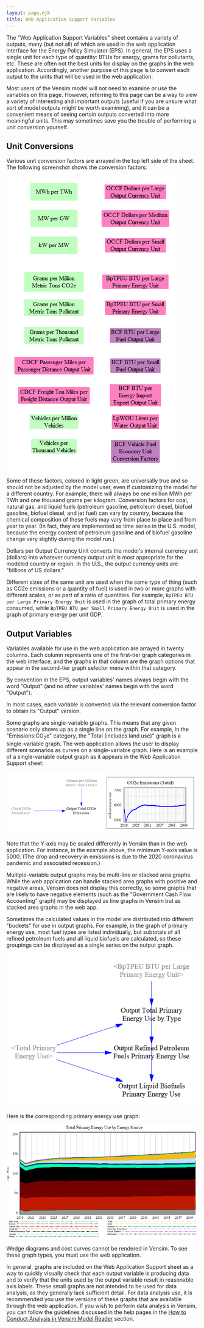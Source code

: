```yaml
---
layout: page.njk
title: Web Application Support Variables
---
```


The "Web Application Support Variables" sheet contains a variety of outputs, many (but not all) of which are used in the web application interface for the Energy Policy Simulator (EPS).  In general, the EPS uses a single unit for each type of quantity: BTUs for energy, grams for pollutants, etc.  These are often not the best units for display on the graphs in the web application.  Accordingly, another purpose of this page is to convert each output to the units that will be used in the web application.

Most users of the Vensim model will not need to examine or use the variables on this page.  However, referring to this page can be a way to view a variety of interesting and important outputs (useful if you are unsure what sort of model outputs might be worth examining), and it can be a convenient means of seeing certain outputs converted into more meaningful units.  This may sometimes save you the trouble of performing a unit conversion yourself.

## Unit Conversions

Various unit conversion factors are arrayed in the top left side of the sheet.  The following screenshot shows the conversion factors:

![unit conversion factors](/web-app-support-UnitConvFactors.png)

Some of these factors, colored in light green, are universally true and so should not be adjusted by the model user, even if customizing the model for a different country.  For example, there will always be one million MWh per TWh and one thousand grams per kilogram.  Conversion factors for coal, natural gas, and liquid fuels (petroleum gasoline, petroleum diesel, biofuel gasoline, biofuel diesel, and jet fuel) can vary by country, because the chemical composition of these fuels may vary from place to place and from year to year.  (In fact, they are implemented as time series in the U.S. model, because the energy content of petroleum gasoline and of biofuel gasoline change very slightly during the model run.)

Dollars per Output Currency Unit converts the model's internal currency unit (dollars) into whatever currency output unit is most appropriate for the modeled country or region.  In the U.S., the output currency units are "billions of US dollars."

Different sizes of the same unit are used when the same type of thing (such as CO2e emissions or a quantity of fuel) is used in two or more graphs with different scales, or as part of a ratio of quantities.  For example, `BpTPEU BTU per Large Primary Energy Unit` is used in the graph of total primary energy consumed, while `BpTPEU BTU per Small Primary Energy Unit` is used in the graph of primary energy per unit GDP.

## Output Variables

Variables available for use in the web application are arrayed in twenty columns.  Each column represents one of the first-tier graph categories in the web interface, and the graphs in that column are the graph options that appear in the second-tier graph selector menu within that category.

By convention in the EPS, output variables' names always begin with the word "Output" (and no other variables' names begin with the word "Output").

In most cases, each variable is converted via the relevant conversion factor to obtain its "Output" version.

Some graphs are single-variable graphs.  This means that any given scenario only shows up as a single line on the graph.  For example, in the "Emissions:CO<sub>2</sub>e" category, the "Total (includes land use)" graph is a single-variable graph.  The web application allows the user to display different scenarios as curves on a single-variable graph.  Here is an example of a single-variable output graph as it appears in the Web Application Support sheet:

![output CO2e emissions structure and graph](/web-app-support-OutputCO2e.png)

Note that the Y-axis may be scaled differently in Vensim than in the web application.  For instance, in the example above, the minimum Y-axis value is 5000.  (The drop and recovery in emissions is due to the 2020 coronavirus pandemic and associated recession.)

Multiple-variable output graphs may be multi-line or stacked area graphs.  While the web application can handle stacked area graphs with positive and negative areas, Vensim does not display this correctly, so some graphs that are likely to have negative elements (such as the "Government Cash Flow Accounting" graph) may be displayed as line graphs in Vensim but as stacked area graphs in the web app.

Sometimes the calculated values in the model are distributed into different "buckets" for use in output graphs.  For example, in the graph of primary energy use, most fuel types are listed individually, but subtotals of all refined petroleum fuels and all liquid biofuels are calculated, so these groupings can be displayed as a single series on the output graph.

![calculations for primary energy use graph](/web-app-support-PrimEnergyCalcs.png)

Here is the corresponding primary energy use graph:

![primary energy use graph](/web-app-support-PrimEnergyGraph.png)

Wedge diagrams and cost curves cannot be rendered in Vensim.  To see these graph types, you must use the web application.

In general, graphs are included on the Web Application Support sheet as a way to quickly visually check that each output variable is producing data and to verify that the units used by the output variable result in reasonable axis labels.  These small graphs are not intended to be used for data analysis, as they generally lack sufficient detail.  For data analysis use, it is recommended you use the versions of these graphs that are available through the web application.  If you wish to perform data analysis in Vensim, you can follow the guidelines discussed in the help pages in the [How to Conduct Analysis in Vensim Model Reader](/how-to-conduct-analysis) section.

